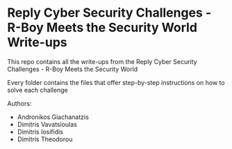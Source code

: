 # Reply Cyber Security Challenges - R-Boy Meets the Security World Write-ups

This repo contains all the write-ups from the Reply Cyber Security Challenges - R-Boy Meets the Security World

Every folder contains the files that offer step-by-step instructions on how to solve each challenge

Authors:
- Andronikos Giachanatzis
- Dimitris Vavatsioulas
- Dimitris Iosifidis
- Dimitris Theodorou
